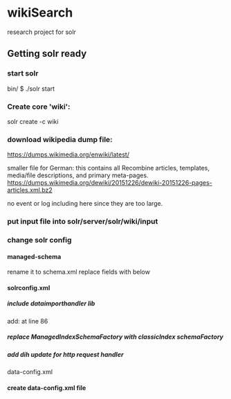 # wikiSearch
research project for solr

## Getting solr ready

### start solr
bin/ $ ./solr start

### Create core 'wiki':
solr create -c wiki

### download wikipedia dump file:
https://dumps.wikimedia.org/enwiki/latest/

smaller file for German:
this contains all Recombine articles, templates, media/file descriptions, and primary meta-pages.
https://dumps.wikimedia.org/dewiki/20151226/dewiki-20151226-pages-articles.xml.bz2

no event or log including here since they are too large.

### put input file into solr/server/solr/wiki/input

### change solr config
#### managed-schema
rename it to schema.xml
replace fields with below
    <field name="_version_" type="long" indexed="true" stored="true"/>
    <field name="id" type="string" indexed="true" stored="true" required="true" />
    <field name="title" type="string" indexed="true" stored="true"/>
    <field name="revision" type="int" indexed="true" stored="false"/>
    <field name="user" type="string" indexed="true" stored="false"/>
    <field name="userId" type="int" indexed="true" stored="false" />
    <field name="text" type="text_en" indexed="true" stored="false" />
    
#### solrconfig.xml

##### include dataimporthandler lib

add: <lib dir="${solr.install.dir:../../../..}/dist/" regrex="solr-dataimporthandler-.*\.jar"/> at line 86

##### replace ManagedIndexSchemaFactory with classicIndex schemaFactory

  <schemaFactory class="ClassicIndexSchemaFactory"/>
    <!--
    <schemaFactory class="ManagedIndexSchemaFactory">
      <bool name="mutable">true</bool>
      <str name="managedSchemaResourceName">managed-schema</str>
    </schemaFactory>
  -->

##### add dih update for http request handler

  <requestHandler name="/dihupdate" class="org.apache.solr.handler.dataimport.DataImportHandler" 
                  startup="lazy">
    <lst name="defaults">
      <str name="config">data-config.xml</str>
    </lst>
  </requestHandler>


#### create data-config.xml file

<dataConfig>
    <dataSource type="FileDataSource" encoding="UTF-8"/>
    <document>
        <entity name="page"
                processor="XPathEntityProcessor"
                stream="true"
                forEach="/mediawiki/page/"
                url="C:\kevin\solr-5.4.0\server\solr\wiki\input\dewiki-20151226-pages-articles.xml"
                transformer="RegexTransformer,DateFormatTransformer"
                >
            <field column="id" xpath="/mediawiki/page/id"/>
            <field column="title" xpath="/mediawiki/page/id"/>
            <field column="revision" xpath="/mediawiki/page/id"/>
            <field column="user" xpath="/mediawiki/page/id"/>
            <field column="userId" xpath="/mediawiki/page/id"/>
            <field column="text" xpath="/mediawiki/page/id"/>
            <field column="timestamp" xpath="/mediawiki/page/revision/timestamp"
                   dateTimeFormat="yyy-MM-dd'T'hh:mm:ss'X'"/>
            <field column="$skipDoc" regrex="^#REDIRECT .*" replaceWith="true" sourceColName="text"/>
        </entity>
    </document>
</dataConfig>

